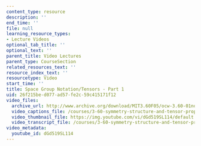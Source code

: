 ```yaml
---
content_type: resource
description: ''
end_time: ''
file: null
learning_resource_types:
- Lecture Videos
optional_tab_title: ''
optional_text: ''
parent_title: Video Lectures
parent_type: CourseSection
related_resources_text: ''
resource_index_text: ''
resourcetype: Video
start_time: ''
title: Space Group Notation/Tensors - Part 1
uid: 26f215be-d077-ad57-fe2c-59c415171f12
video_files:
  archive_url: http://www.archive.org/download/MIT3.60F05/ocw-3.60-01nov2005-pt1-220k.mp4
  video_captions_file: /courses/3-60-symmetry-structure-and-tensor-properties-of-materials-fall-2005/d35c59e2872a5fbc833e184db69c6f10_dGd519SL114.vtt
  video_thumbnail_file: https://img.youtube.com/vi/dGd519SL114/default.jpg
  video_transcript_file: /courses/3-60-symmetry-structure-and-tensor-properties-of-materials-fall-2005/43040a3c084d2690978231c408ca3c13_dGd519SL114.pdf
video_metadata:
  youtube_id: dGd519SL114
---
```

